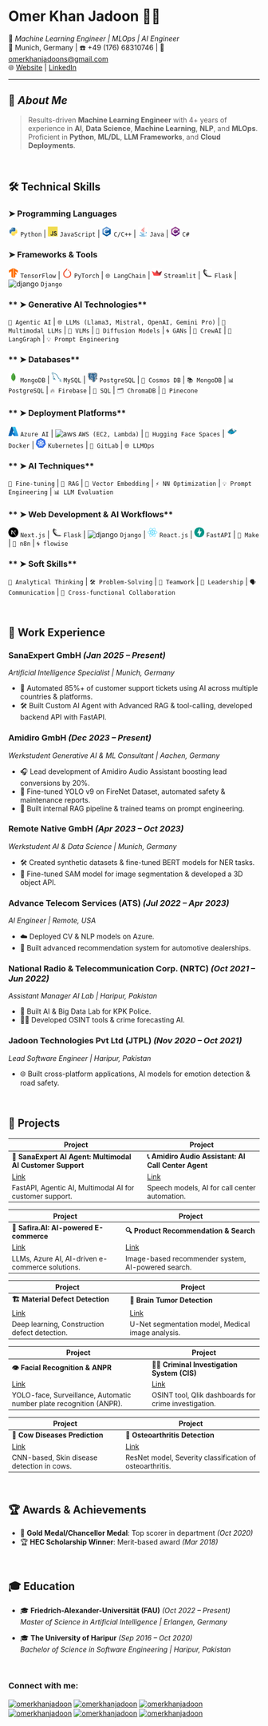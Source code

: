 # **Omer Khan Jadoon** 👨‍💻  
🎯 *Machine Learning Engineer | MLOps | AI Engineer*  
📍 Munich, Germany | ☎️ +49 (176) 68310746 | 📧 omerkhanjadoons@gmail.com  
🌐 [Website](http://omerkhanjadoon.com) | [LinkedIn](https://www.linkedin.com/in/omerkhanjadoon)  

___ 

## 🚀 *About Me*  
> Results-driven **Machine Learning Engineer** with 4+ years of experience in **AI**, **Data Science**, **Machine Learning**, **NLP**, and **MLOps**. Proficient in **Python**, **ML/DL**, **LLM Frameworks**, and **Cloud Deployments**.

&nbsp;

## 🛠️ **Technical Skills**

### ➤ **Programming Languages**  
<img src="https://raw.githubusercontent.com/devicons/devicon/master/icons/python/python-original.svg" alt="python" width="20" height="20"/> `Python` | <img src="https://raw.githubusercontent.com/devicons/devicon/master/icons/javascript/javascript-original.svg" alt="javascript" width="20" height="20"/> `JavaScript` | <img src="https://raw.githubusercontent.com/devicons/devicon/master/icons/c/c-original.svg" alt="c" width="20" height="20"/> `C/C++` | <img src="https://raw.githubusercontent.com/devicons/devicon/master/icons/java/java-original.svg" alt="java" width="20" height="20"/> `Java` | <img src="https://raw.githubusercontent.com/devicons/devicon/master/icons/csharp/csharp-original.svg" alt="csharp" width="20" height="20"/> `C#`

### ➤ **Frameworks & Tools**  
<img src="https://raw.githubusercontent.com/devicons/devicon/master/icons/tensorflow/tensorflow-original.svg" alt="tensorflow" width="20" height="20"/> `TensorFlow` | <img src="https://raw.githubusercontent.com/devicons/devicon/master/icons/pytorch/pytorch-original.svg" alt="pytorch" width="20" height="20"/> `PyTorch` | `🌐 LangChain` | <img src="https://raw.githubusercontent.com/devicons/devicon/master/icons/streamlit/streamlit-original.svg" alt="streamlit" width="20" height="20"/> `Streamlit` | <img src="https://raw.githubusercontent.com/devicons/devicon/master/icons/flask/flask-original.svg" alt="flask" width="20" height="20"/> `Flask` | <img src="https://cdn.jsdelivr.net/gh/devicons/devicon@latest/icons/django/django-plain.svg" alt="django" width="20" height="20"/> `Django`

### ** ➤ Generative AI Technologies**  
`🤖 Agentic AI` | `🌐 LLMs (Llama3, Mistral, OpenAI, Gemini Pro)` | `🌟 Multimodal LLMs` | `🧠 VLMs` | `🎨 Diffusion Models` | `🌀 GANs` | `🚀 CrewAI` | `🔗 LangGraph` | `💡 Prompt Engineering`

### ** ➤ Databases**  
<img src="https://raw.githubusercontent.com/devicons/devicon/master/icons/mongodb/mongodb-original.svg" alt="mongodb" width="20" height="20"/> `MongoDB` | <img src="https://raw.githubusercontent.com/devicons/devicon/master/icons/mysql/mysql-original.svg" alt="mysql" width="20" height="20"/> `MySQL` | <img src="https://raw.githubusercontent.com/devicons/devicon/master/icons/postgresql/postgresql-original.svg" alt="postgresql" width="20" height="20"/> `PostgreSQL` | `💾 Cosmos DB` | `📚 MongoDB` | `📊 PostgreSQL` | `🔥 Firebase` | `🔑 SQL` | `🗂️ ChromaDB` | `🌲 Pinecone`

### ** ➤ Deployment Platforms**  
<img src="https://raw.githubusercontent.com/devicons/devicon/master/icons/azure/azure-original.svg" alt="azure" width="20" height="20"/> `Azure AI` | <img src="https://cdn.jsdelivr.net/gh/devicons/devicon@latest/icons/amazonwebservices/amazonwebservices-original-wordmark.svg" alt="aws" width="20" height="20"/> `AWS (EC2, Lambda)` | `🚀 Hugging Face Spaces` | <img src="https://raw.githubusercontent.com/devicons/devicon/master/icons/docker/docker-original.svg" alt="docker" width="20" height="20"/> `Docker` | <img src="https://raw.githubusercontent.com/devicons/devicon/master/icons/kubernetes/kubernetes-original.svg" alt="kubernetes" width="20" height="20"/> `Kubernetes` | `📝 GitLab` | `🌐 LLMOps`

### ** ➤ AI Techniques**  
`🎯 Fine-tuning` | `🔄 RAG` | `🧩 Vector Embedding` | `⚡ NN Optimization` | `💡 Prompt Engineering` | `📊 LLM Evaluation`

### ** ➤ Web Development & AI Workflows**  
<img src="https://raw.githubusercontent.com/devicons/devicon/master/icons/nextjs/nextjs-original.svg" alt="nextjs" width="20" height="20"/> `Next.js` | <img src="https://raw.githubusercontent.com/devicons/devicon/master/icons/flask/flask-original.svg" alt="flask" width="20" height="20"/> `Flask` | <img src="https://cdn.jsdelivr.net/gh/devicons/devicon@latest/icons/django/django-plain.svg" alt="django" width="20" height="20"/> `Django` | <img src="https://raw.githubusercontent.com/devicons/devicon/master/icons/react/react-original.svg" alt="react" width="20" height="20"/> `React.js` | <img src="https://raw.githubusercontent.com/devicons/devicon/master/icons/fastapi/fastapi-original.svg" alt="fastapi" width="20" height="20"/> `FastAPI` | `🔧 Make` | `🔄 n8n` | `🌀 flowise`

### ** ➤ Soft Skills**  
`🧠 Analytical Thinking` | `🛠️ Problem-Solving` | `🤝 Teamwork` | `👥 Leadership` | `🗣️ Communication` | `🔄 Cross-functional Collaboration`

&nbsp;

## 💼 **Work Experience**

### **SanaExpert GmbH** *(Jan 2025 – Present)*  
*Artificial Intelligence Specialist | Munich, Germany*  
- 🤖 Automated 85%+ of customer support tickets using AI across multiple countries & platforms.  
- 🛠️ Built Custom AI Agent with Advanced RAG & tool-calling, developed backend API with FastAPI.

### **Amidiro GmbH** *(Dec 2023 – Present)*  
*Werkstudent Generative AI & ML Consultant | Aachen, Germany*  
- 🎧 Lead development of Amidiro Audio Assistant boosting lead conversions by 20%.  
- 🚀 Fine-tuned YOLO v9 on FireNet Dataset, automated safety & maintenance reports.  
- 🔄 Built internal RAG pipeline & trained teams on prompt engineering.

### **Remote Native GmbH** *(Apr 2023 – Oct 2023)*  
*Werkstudent AI & Data Science | Munich, Germany*  
- 🛠️ Created synthetic datasets & fine-tuned BERT models for NER tasks.  
- 🎯 Fine-tuned SAM model for image segmentation & developed a 3D object API.

### **Advance Telecom Services (ATS)** *(Jul 2022 – Apr 2023)*  
*AI Engineer | Remote, USA*  
- ☁️ Deployed CV & NLP models on Azure.  
- 🎯 Built advanced recommendation system for automotive dealerships.

### **National Radio & Telecommunication Corp. (NRTC)** *(Oct 2021 – Jun 2022)*  
*Assistant Manager AI Lab | Haripur, Pakistan*  
- 🏢 Built AI & Big Data Lab for KPK Police.  
- 🕵️‍♂️ Developed OSINT tools & crime forecasting AI.

### **Jadoon Technologies Pvt Ltd (JTPL)** *(Nov 2020 – Oct 2021)*  
*Lead Software Engineer | Haripur, Pakistan*  
- 🌐 Built cross-platform applications, AI models for emotion detection & road safety.

&nbsp;

## 📂 **Projects**

| **Project** | **Project** |
|-------------|-------------|
| **🤖 SanaExpert AI Agent: Multimodal AI Customer Support** | **📞 Amidiro Audio Assistant: AI Call Center Agent** |
| [Link](#) | [Link](#) |
| FastAPI, Agentic AI, Multimodal AI for customer support. | Speech models, AI for call center automation. |

| **Project** | **Project** |
|-------------|-------------|
| **🛒 Safira.AI: AI-powered E-commerce** | **🔍 Product Recommendation & Search** |
| [Link](#) | [Link](#) |
| LLMs, Azure AI, AI-driven e-commerce solutions. | Image-based recommender system, AI-powered search. |

| **Project** | **Project** |
|-------------|-------------|
| **🏗️ Material Defect Detection** | **🧠 Brain Tumor Detection** |
| [Link](#) | [Link](#) |
| Deep learning, Construction defect detection. | U-Net segmentation model, Medical image analysis. |

| **Project** | **Project** |
|-------------|-------------|
| **👁️ Facial Recognition & ANPR** | **🕵️‍♂️ Criminal Investigation System (CIS)** |
| [Link](#) | [Link](#) |
| YOLO-face, Surveillance, Automatic number plate recognition (ANPR). | OSINT tool, Qlik dashboards for crime investigation. |

| **Project** | **Project** |
|-------------|-------------|
| **🐄 Cow Diseases Prediction** | **🦵 Osteoarthritis Detection** |
| [Link](#) | [Link](#) |
| CNN-based, Skin disease detection in cows. | ResNet model, Severity classification of osteoarthritis. |



&nbsp;

## 🏆 **Awards & Achievements**

- 🥇 **Gold Medal/Chancellor Medal**: Top scorer in department *(Oct 2020)*  
- 🏆 **HEC Scholarship Winner**: Merit-based award *(Mar 2018)*

&nbsp;

## 🎓 **Education**

- 🎓 **Friedrich-Alexander-Universität (FAU)** *(Oct 2022 – Present)*  
*Master of Science in Artificial Intelligence | Erlangen, Germany*

- 🎓 **The University of Haripur** *(Sep 2016 – Oct 2020)*  
*Bachelor of Science in Software Engineering | Haripur, Pakistan*

&nbsp;

### Connect with me:
<p align="left">
<a href="https://twitter.com/omerkhanjadoon" target="blank"><img align="center" src="https://raw.githubusercontent.com/rahuldkjain/github-profile-readme-generator/master/src/images/icons/Social/twitter.svg" alt="omerkhanjadoon" height="30" width="40" /></a>
<a href="https://linkedin.com/in/omerkhanjadoon" target="blank"><img align="center" src="https://raw.githubusercontent.com/rahuldkjain/github-profile-readme-generator/master/src/images/icons/Social/linked-in-alt.svg" alt="omerkhanjadoon" height="30" width="40" /></a>
<a href="https://stackoverflow.com/users/omerkhanjadoon" target="blank"><img align="center" src="https://raw.githubusercontent.com/rahuldkjain/github-profile-readme-generator/master/src/images/icons/Social/stack-overflow.svg" alt="omerkhanjadoon" height="30" width="40" /></a>
<a href="https://fb.com/omerkhanjadoon" target="blank"><img align="center" src="https://raw.githubusercontent.com/rahuldkjain/github-profile-readme-generator/master/src/images/icons/Social/facebook.svg" alt="omerkhanjadoon" height="30" width="40" /></a>
<a href="https://instagram.com/omerkhanjadoon" target="blank"><img align="center" src="https://raw.githubusercontent.com/rahuldkjain/github-profile-readme-generator/master/src/images/icons/Social/instagram.svg" alt="omerkhanjadoon" height="30" width="40" /></a>
<a href="https://www.behance.net/omerkhanjadoon" target="blank"><img align="center" src="https://raw.githubusercontent.com/rahuldkjain/github-profile-readme-generator/master/src/images/icons/Social/behance.svg" alt="omerkhanjadoon" height="30" width="40" /></a>
</p>
